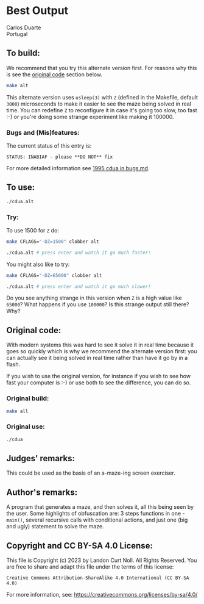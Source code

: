 # Best Output

Carlos Duarte\
Portugal


## To build:

We recommend that you try this alternate version first. For reasons why this is
see the [original code](#original-code) section below.

```sh
make alt
```

This alternate version uses `usleep(3)` with `Z` (defined in the Makefile,
default `3000`) microseconds to make it easier to see the maze being solved in
real time. You can redefine `Z` to reconfigure it in case it's going too slow,
too fast :-) or you're doing some strange experiment like making it 100000.


### Bugs and (Mis)features:

The current status of this entry is:

```
STATUS: INABIAF - please **DO NOT** fix
```

For more detailed information see [1995 cdua in bugs.md](/bugs.md#1995-cdua).


## To use:

```sh
./cdua.alt
```


### Try:

To use 1500 for `Z` do:

```sh
make CFLAGS="-DZ=1500" clobber alt

./cdua.alt # press enter and watch it go much faster!
```

You might also like to try:

```sh
make CFLAGS="-DZ=65000" clobber alt

./cdua.alt # press enter and watch it go much slower!
```

Do you see anything strange in this version when `Z` is a high value like
`65000`? What happens if you use `100000`? Is this strange output still there?
Why?


## Original code:

With modern systems this was hard to see it solve it in real time because it
goes so quickly which is why we recommend the alternate version first: you can
actually see it being solved in real time rather than have it go by in a flash.

If you wish to use the original version, for instance if you wish to see how
fast your computer is :-) or use both to see the difference, you can do so.


### Original build:

```sh
make all
```


### Original use:

```sh
./cdua
```


## Judges' remarks:

This could be used as the basis of an a-maze-ing screen exerciser.


## Author's remarks:

A program that generates a maze, and then solves it, all this being seen by the
user.  Some highlights of obfuscation are: 3 steps functions in one - `main()`,
several recursive calls with conditional actions, and just one (big and ugly)
statement to solve the maze.


## Copyright and CC BY-SA 4.0 License:

This file is Copyright (c) 2023 by Landon Curt Noll.  All Rights Reserved.
You are free to share and adapt this file under the terms of this license:

    Creative Commons Attribution-ShareAlike 4.0 International (CC BY-SA 4.0)

For more information, see: https://creativecommons.org/licenses/by-sa/4.0/
